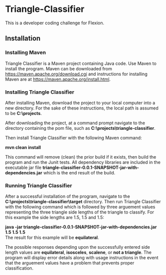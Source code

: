 # Triangle-Classifier
This is a developer coding challenge for Flexion.

## Installation

### Installing Maven

Triangle Classifier is a Maven project containing Java code. Use Maven to install the program. Maven can be downloaded from https://maven.apache.org/download.cgi and instructions for installing Maven are at https://maven.apache.org/install.html.

### Installing Triangle Classifier

After installing Maven, download the project to your local computer into a new directory. For the sake of these instructions, the local path is assumed to be **C:\projects**.

After downloading the project, at a command prompt navigate to the directory containing the pom file, such as **C:\projects\triangle-classifier**.

Then install Triangle Classifier with the following Maven command:

**mvn clean install**

This command will remove (clean) the prior build if it exists, then build the program and run the Junit tests. All dependency libraries are included in the executable jar file **triangle-classifier-0.0.1-SNAPSHOT-jar-with-dependencies.jar** which is the end result of the build.
    
### Running Triangle Classifier

After a successful installation of the program, navigate to the **C:\projects\triangle-classifier\target** directory. Then run Triangle Classifier with the following command which is followed by three arguement values representing the three triangle side lengths of the triangle to classify. For this example the side lengths are 1.5, 1.5 and 1.5:

**java -jar triangle-classifier-0.0.1-SNAPSHOT-jar-with-dependencies.jar 1.5 1.5 1.5**    
The result for this example will be **equilateral**.
    
The possible responses depending upon the successfully entered side length values are **equilateral**, **isosceles**, **scalene**, or **not a triangle**. The program will display error details along with usage instructions in the event that the arguement values have a problem that prevents proper classification.
